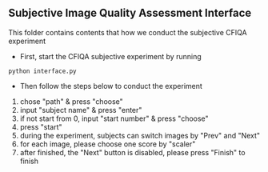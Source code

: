 ## Subjective Image Quality Assessment Interface

This folder contains contents that how we conduct the subjective CFIQA experiment

- First, start the CFIQA subjective experiment by running

```
python interface.py
```

- Then follow the steps below to conduct the experiment

1. chose "path" & press "choose"
2. input "subject name" & press "enter"
3. if not start from 0, input "start number" & press "choose"
4. press "start"
5. during the experiment, subjects can switch images by "Prev" and "Next"
6. for each image, please choose one score by "scaler"
7. after finished, the "Next" button is disabled, please press "Finish" to finish
